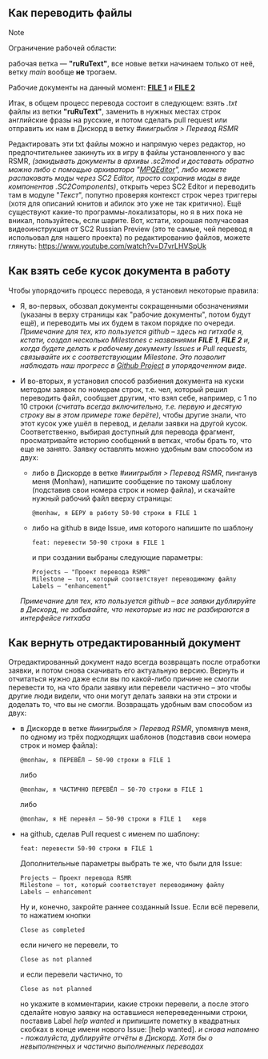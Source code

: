 ## Как переводить файлы

> [!NOTE]
> Ограничение рабочей области:
>
> рабочая ветка — **"ruRuText"**, все новые ветки начинаем только от неё, ветку *main* вообще **не** трогаем.
>
> Рабочие документы на данный момент: [**FILE 1**](https://github.com/ShiningTwist/rs_mr_rus_locale/blob/main/Work_zone/RSMR_MOD_DirTree/StarCraft%20II/Mods/RSMR-Units_Mod.SC2Mod/ruRU.SC2Data/LocalizedData/GameStrings.txt) и  [**FILE 2**](https://github.com/ShiningTwist/rs_mr_rus_locale/blob/main/Work_zone/RSMR_MOD_DirTree/StarCraft%20II/Mods/RSMRmod.SC2Mod/ruRU.SC2Data/LocalizedData/GameStrings.txt)

Итак, в общем процесс перевода состоит в следующем: взять *.txt* файлы из ветки **"ruRuText"**, заменить в нужных местах строк английские фразы на русские, и потом сделать pull request или отправить их нам в Дискорд в ветку *#ииигрыбля > Перевод RSMR* 

Редактировать эти txt файлы можно и напрямую через редактор, но предпочтительнее закинуть их в игру в файлы установленного у вас RSMR, *(закидывать документы в архивы .sc2mod и доставать обратно можно либо с помощью архиватора "[MPQEditor](https://xgm.guru/p/wc3/mpqeditornew)", либо можете распаковать моды через SC2 Editor, просто сохранив моды в виде компонентов .SC2Components)*, открыть через SC2 Editor и переводить там в модуле "*Текст*", попутно проверяя контекст строк через триггеры (хотя для описаний юнитов и абилок это уже не так критично). Ещё существуют какие-то программы-локализаторы, но я в них пока не вникал, пользуйтесь, если шарите.
Вот, кстати, хорошая получасовая видеоинструкция от SC2 Russian Preview (это те самые, чей перевод я испольовал для нашего проекта) по редактированию файлов, можете глянуть: https://www.youtube.com/watch?v=D7vrLHVSpUk

## Как взять себе кусок документа в работу

Чтобы упорядочить процесс перевода, я установил некоторые правила:   
   + Я, во-первых, обозвал документы сокращенными обозначениями (указаны в верху страницы как "рабочие документы", потом будут ещё), и переводить мы их будем в таком порядке по очереди.
      *Примечание для тех, кто пользуется github – здесь на гитхабе я, кстати, создал несколько Milestones с названиями **FILE 1**, **FILE 2** и, когда будете делать к рабочему документу Issues и Pull requests, связывайте их с соответствующим Milestone. Это позволит наблюдать наш прогресс в [Github Project](https://github.com/users/ShiningTwist/projects/5) в упорядоченном виде.*
     
   + И во-вторых, я установил способ разбиения документа на куски методом заявок по номерам строк, т.е. чел, который решил переводить файл, сообщает другим, что взял себе, например, с 1 по 10 строки *(считать всегда включительно, т.е. первую и десятую строку вы в этом примере тоже берёте)*, чтобы другие знали, что этот кусок уже ушёл в перевод, и делали заявки на другой кусок. Соответственно, выбирая доступный для перевода фрагмент, просматривайте историю сообщений в ветках, чтобы брать то, что еще не занято.
   Заявку оставлять можно удобным вам способом из двух:
      - либо в Дискорде в ветке *#ииигрыбля > Перевод RSMR*, пинганув меня (Monhaw), напишите сообщение по такому шаблону (подставив свои номера строк и номер файла), и скачайте нужный рабочий файл вверху страницы:
        ```
        @monhaw, я БЕРУ в работу 50-90 строки в FILE 1
        ```
      - либо на github в виде Issue, имя которого напишите по шаблону
        ```
        feat: перевести 50-90 строки в FILE 1   
        ```
          и при создании выбраны следующие параметры: 
        ```
        Projects — "Проект перевода RSMR"   
        Milestone — тот, который соответствует переводимому файлу  
        Labels — "enhancement"  
        ```
      *Примечание для тех, кто пользуется github – все заявки дублируйте в Дискорд, не забывайте, что некоторые из нас не разбираются в интерфейсе гитхаба*   

## Как вернуть отредактированный документ 

Отредактированный документ надо всегда возвращать после отработки заявки, и потом снова скачивать его актуальную версию. Вернуть и отчитаться нужно даже если вы по какой-либо причине не смогли перевести то, на что брали заявку или перевели частично – это чтобы другие люди видели, что они могут делать заявки на эти строки и доделать то, что вы не смогли. Возвращать удобным вам способом из двух:   
   + в Дискорде в ветке *#ииигрыбля > Перевод RSMR*, упомянув меня, по одному из трёх подходящих шаблонов (подставив свои номера строк и номер файла):    
     ```   
     @monhaw, я ПЕРЕВЁЛ – 50-90 строки в FILE 1  
     ```   
       либо   
     ```         
     @monhaw, я ЧАСТИЧНО ПЕРЕВЁЛ – 50-70 строки в FILE 1   
     ```     
       либо 
     ```  
     @monhaw, я НЕ перевёл – 50-90 строки в FILE 1   керв  
     ```    
   + на github, сделав Pull request с именем по шаблону:   
     ```     
     feat: перевести 50-90 строки в FILE 1     
     ```     
       Дополнительные параметры выбрать те же, что были для Issue:   
     ```     
     Projects — Проект перевода RSMR   
     Milestone — тот, который соответствует переводимому файлу    
     Labels — enhancement  
     ```   
       Ну и, конечно, закройте раннее созданный Issue. Если всё перевели, то нажатием кнопки     
     ```     
     Close as completed     
     ```        
       если ничего не перевели, то          
     ```   
     Close as not planned   
     ```   
       и если перевели частично, то       
     ```     
     Close as not planned   
     ```       
       но укажите в комментарии, какие строки перевели, а после этого сделайте новую заявку на оставшиеся непереведенными строки, поставив Label *help wanted* и припишите пометку в квадратных скобках в конце имени нового Issue:   [help wanted].
*и снова напомню - пожалуйста, дублируйте отчёты в Дискорд. Хотя бы о невыполненных и частично выполненных переводах*



